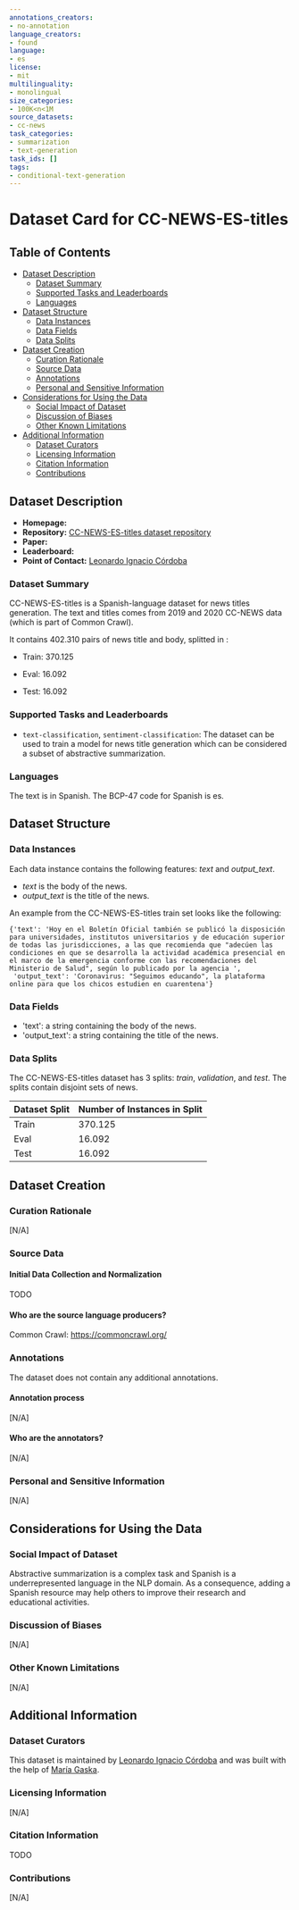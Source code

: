 ```yaml
---
annotations_creators:
- no-annotation
language_creators:
- found
language:
- es
license:
- mit
multilinguality:
- monolingual
size_categories:
- 100K<n<1M
source_datasets:
- cc-news
task_categories:
- summarization
- text-generation
task_ids: []
tags:
- conditional-text-generation
---
```


# Dataset Card for CC-NEWS-ES-titles

## Table of Contents
- [Dataset Description](#dataset-description)
  - [Dataset Summary](#dataset-summary)
  - [Supported Tasks and Leaderboards](#supported-tasks-and-leaderboards)
  - [Languages](#languages)
- [Dataset Structure](#dataset-structure)
  - [Data Instances](#data-instances)
  - [Data Fields](#data-fields)
  - [Data Splits](#data-splits)
- [Dataset Creation](#dataset-creation)
  - [Curation Rationale](#curation-rationale)
  - [Source Data](#source-data)
  - [Annotations](#annotations)
  - [Personal and Sensitive Information](#personal-and-sensitive-information)
- [Considerations for Using the Data](#considerations-for-using-the-data)
  - [Social Impact of Dataset](#social-impact-of-dataset)
  - [Discussion of Biases](#discussion-of-biases)
  - [Other Known Limitations](#other-known-limitations)
- [Additional Information](#additional-information)
  - [Dataset Curators](#dataset-curators)
  - [Licensing Information](#licensing-information)
  - [Citation Information](#citation-information)
  - [Contributions](#contributions)

## Dataset Description

- **Homepage:** 
- **Repository:** [CC-NEWS-ES-titles dataset repository](https://huggingface.co/datasets/LeoCordoba/CC-NEWS-ES-titles)
- **Paper:**
- **Leaderboard:**
- **Point of Contact:** [Leonardo Ignacio Córdoba](https://www.linkedin.com/in/leonardo-ignacio-c%C3%B3rdoba/)

### Dataset Summary

CC-NEWS-ES-titles is a Spanish-language dataset for news titles generation. The text and titles comes from 2019 and 2020 CC-NEWS data (which is part of Common Crawl).

It contains 402.310 pairs of news title and body, splitted in :

- Train: 370.125

- Eval: 16.092

- Test: 16.092

### Supported Tasks and Leaderboards

- `text-classification`, `sentiment-classification`: The dataset can be used to train a model for news title generation which can be considered a subset of abstractive summarization.


### Languages

The text is in Spanish. The BCP-47 code for Spanish is es.

## Dataset Structure

### Data Instances

Each data instance contains the following features: _text_ and _output_text_. 

- _text_ is the body of the news.
- _output_text_ is the title of the news.


An example from the CC-NEWS-ES-titles train set looks like the following:
```
{'text': 'Hoy en el Boletín Oficial también se publicó la disposición para universidades, institutos universitarios y de educación superior de todas las jurisdicciones, a las que recomienda que "adecúen las condiciones en que se desarrolla la actividad académica presencial en el marco de la emergencia conforme con las recomendaciones del Ministerio de Salud", según lo publicado por la agencia	',
 'output_text': 'Coronavirus: "Seguimos educando", la plataforma online para que los chicos estudien en cuarentena'}

```

### Data Fields

- 'text': a string containing the body of the news.
- 'output_text': a string containing the title of the news.

### Data Splits

The CC-NEWS-ES-titles dataset has 3 splits: _train_, _validation_, and _test_. The splits contain disjoint sets of news.

| Dataset Split | Number of Instances in Split |
| ------------- | ---------------------------- |
| Train         | 370.125                      |
| Eval          | 16.092                       |
| Test          | 16.092                       |

## Dataset Creation

### Curation Rationale

[N/A]

### Source Data

#### Initial Data Collection and Normalization

TODO

#### Who are the source language producers?

Common Crawl: https://commoncrawl.org/

### Annotations

The dataset does not contain any additional annotations. 

#### Annotation process

[N/A]

#### Who are the annotators?

[N/A]

### Personal and Sensitive Information

[N/A]

## Considerations for Using the Data

### Social Impact of Dataset

Abstractive summarization is a complex task and Spanish is a underrepresented language in the NLP domain. As a consequence, adding a Spanish resource may help others to improve their research and educational activities.

### Discussion of Biases

[N/A]

### Other Known Limitations

[N/A]

## Additional Information

### Dataset Curators

This dataset is maintained by [Leonardo Ignacio Córdoba](https://www.linkedin.com/in/leonardo-ignacio-c%C3%B3rdoba/) and was built with the help of [María Gaska](https://www.linkedin.com/in/mfgaska/).

### Licensing Information

[N/A]

### Citation Information

TODO
### Contributions

[N/A]